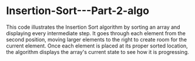 # Insertion-Sort---Part-2-algo
This code illustrates the Insertion Sort algorithm by sorting an array and displaying every intermediate step. It goes through each element from the second position, moving larger elements to the right to create room for the current element. Once each element is placed at its proper sorted location, the algorithm displays the array's current state to see how it is progressing.

